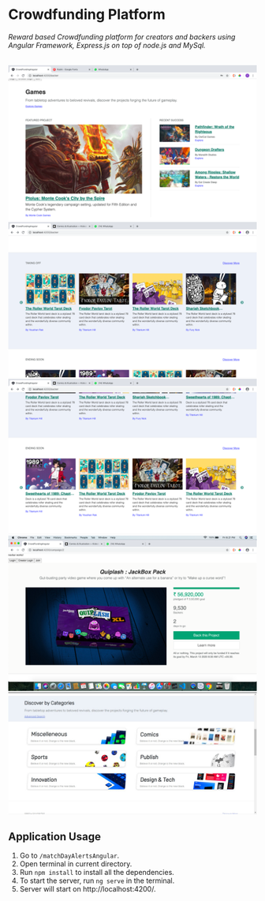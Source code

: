 # Crowdfunding Platform
###### Reward based Crowdfunding platform for creators and backers using Angular Framework, Express.js on top of node.js and MySql.  
<img src= "screens/home.png"> 

<img src= "screens/Screenshot 2020-03-13 at 6.20.02 PM.png">

<img src= "screens/Screenshot 2020-03-13 at 6.20.10 PM.png">

<img src= "screens/camp.png">

<img src= "screens/WhatsApp Image 2020-06-15 at 00.29.29.jpeg">

##  Application Usage
1. Go to `/matchDayAlertsAngular`.
2. Open terminal in current directory.
3. Run `npm install` to install all the dependencies.
4. To start the server, run `ng serve` in the terminal.
5. Server will start on http://localhost:4200/.


